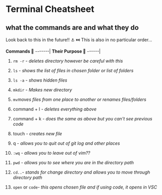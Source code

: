 # Terminal Cheatsheet

## what the commands are and what they do

Look back to this in the future!! ⚓️ ⏭️ This is also in no particular order...

 **Commands 📝** -------| **Their Purpose 🔐** ------|

1. `rm -r` - *deletes directory however be careful with this*

2. `ls` - *shows the list of files in chosen folder or list of folders*

3.  `ls -a` -  *shows hidden files* 

4. `mkdir` - *Makes new directory* 

5. `mv`*moves files from one place to another or renames files/folders*

6. command + l - *deletes everything above* 

7. command + k - *does the same as above but you can't see previous code* 

8. touch - *creates new file* 

9.  q - *allows you to quit out of git log and other places* 

10. `:wq` - *allows you to leave out of vim??*

11.  `pwd` - *allows you to see where you are in the directory path* 

12.  `cd..`- *stands for change directory and allows you to move through directory path*

13. `open` or `code`- *this opens chosen file and if using code, it opens in VSC*

